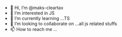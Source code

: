 - 👋 Hi, I’m @maks-cleartax
- 👀 I’m interested in JS
- 🌱 I’m currently learning ...TS
- 💞️ I’m looking to collaborate on ...all js related stuffs
- 📫 How to reach me ...

<!---
maks-cleartax/maks-cleartax is a ✨ special ✨ repository because its `README.md` (this file) appears on your GitHub profile.
You can click the Preview link to take a look at your changes.
--->
